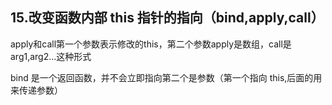 ## 15.改变函数内部 this 指针的指向（bind,apply,call）

apply和call第一个参数表示修改的this，第二个参数apply是数组，call是arg1,arg2...这种形式

bind 是一个返回函数，并不会立即指向第二个是参数（第一个指向 this,后面的用来传递参数）
